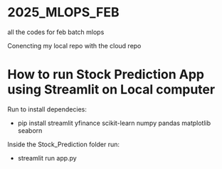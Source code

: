 # 2025_MLOPS_FEB
all the codes for feb batch mlops

Conencting my local repo with the cloud repo



# How to run Stock Prediction App using Streamlit on Local computer

Run to install dependecies:
- pip install streamlit yfinance scikit-learn numpy pandas matplotlib seaborn

Inside the Stock_Prediction folder run:
- streamlit run app.py

